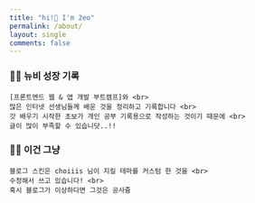 ```yaml
---
title: "hi!👋 I'm 2eo"
permalink: /about/
layout: single
comments: false
---
```


### 🤸‍♀️ 뉴비 성장 기록

    [프론트엔드 웹 & 앱 개발 부트캠프]와 <br>
    많은 인터넷 선생님들께 배운 것을 정리하고 기록합니다 <br>
    갓 배우기 시작한 초보가 개인 공부 기록용으로 작성하는 것이기 때문에 <br>
    글이 많이 부족할 수 있습니닷..!!

### 🤸‍♂️ 이건 그냥 

    블로그 스킨은 choiiis 님이 지킬 테마를 커스텀 한 것을 <br>
    수정해서 쓰고 있습니다! <br>
    혹시 블로그가 이상하다면 그것은 공사즁